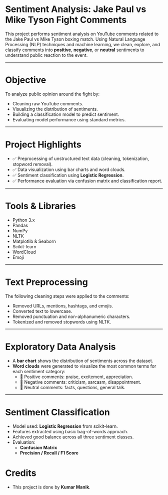 # Sentiment Analysis: Jake Paul vs Mike Tyson Fight Comments

This project performs sentiment analysis on YouTube comments related to the Jake Paul vs Mike Tyson boxing match. Using Natural Language Processing (NLP) techniques and machine learning, we clean, explore, and classify comments into **positive**, **negative**, or **neutral** sentiments to understand public reaction to the event.

---

# Objective

To analyze public opinion around the fight by:
- Cleaning raw YouTube comments.
- Visualizing the distribution of sentiments.
- Building a classification model to predict sentiment.
- Evaluating model performance using standard metrics.

---

# Project Highlights

- ✅ Preprocessing of unstructured text data (cleaning, tokenization, stopword removal).
- ✅ Data visualization using bar charts and word clouds.
- ✅ Sentiment classification using **Logistic Regression**.
- ✅ Performance evaluation via confusion matrix and classification report.

---

# Tools & Libraries

- Python 3.x
- Pandas
- NumPy
- NLTK
- Matplotlib & Seaborn
- Scikit-learn
- WordCloud
- Emoji

---

# Text Preprocessing

The following cleaning steps were applied to the comments:
- Removed URLs, mentions, hashtags, and emojis.
- Converted text to lowercase.
- Removed punctuation and non-alphanumeric characters.
- Tokenized and removed stopwords using NLTK.

---

# Exploratory Data Analysis

- A **bar chart** shows the distribution of sentiments across the dataset.
- **Word clouds** were generated to visualize the most common terms for each sentiment category:
  - 💬 Positive comments: praise, excitement, appreciation.
  - 💬 Negative comments: criticism, sarcasm, disappointment.
  - 💬 Neutral comments: facts, questions, general talk.

---

# Sentiment Classification

- Model used: **Logistic Regression** from scikit-learn.
- Features extracted using basic bag-of-words approach.
- Achieved good balance across all three sentiment classes.
- Evaluation:
  - **Confusion Matrix**
  - **Precision / Recall / F1 Score**

# Credits

- This project is done by **Kumar Manik**.
